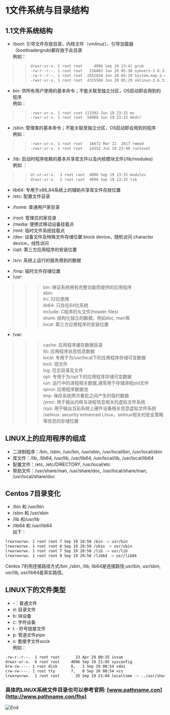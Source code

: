 
# 1文件系统与目录结构
## 1.1文件系统结构
- /boot: 引导文件存放目录，内核文件（vmlinuz）、引导加载器（bootloadergrub)都存放于此目录   
例如：
>> ```bash
>>drwxr-xr-x. 2 root root     4096 Sep 19 13:41 grub
>>-rw-r--r--. 1 root root   216063 Jun 20 05:30 symvers-2.6.32-754.el6.x86_64.gz
>>-rw-r--r--. 1 root root  2652834 Jun 20 05:29 System.map-2.6.32-754.el6.x86_64
>>-rwxr-xr-x. 1 root root  4315504 Jun 20 05:29 vmlinuz-2.6.32-754.el6.x86_64
>>```
+ bin: 供所有用户使用的基本命令；不能关联至独立分区，OS启动即会用到的程序  
例如：
>>```bash
>>-rwxr-xr-x. 1 root root 113392 Jun 19 23:15 mv
>>-rwxr-xr-x. 1 root root  50088 Jun 19 23:15 mkdir
>>```

* /sbin: 管理类的基本命令；不能关联至独立分区，OS启动即会用到的程序  
例如：
>>```bash
>>-rwxr-xr-x. 1 root root   16672 Mar 22  2017 rmmod
>>-rwxr-xr-x. 1 root root   14352 Jun 19 23:40 runlevel
>>```
- /lib: 启动时程序依赖的基本共享库文件以及内核模块文件(/lib/modules)  
例如 ：
>>```bash
>>dr-xr-xr-x.  3 root root  4096 Sep 19 13:35 modules
>>drwxr-xr-x.  2 root root  4096 Sep 19 13:35 lsb
>>```
>>
- lib64: 专用于x86_64系统上的辅助共享库文件存放位置
- /etc: 配置文件目录
+ /home: 普通用户家目录
- /root: 管理员的家目录
- /media: 便携式移动设备挂载点
- /mnt: 临时文件系统挂载点
- /dev: 设备文件及特殊文件存储位置
 block device，随机访问
 character device，线性访问
- /opt: 第三方应用程序的安装位置
+ /srv: 系统上运行的服务用到的数据
- /tmp: 临时文件存储位置
- /usr: 
 >>>bin: 保证系统拥有完整功能而提供的应用程序  
 >>>sbin:  
 >>>lin: 32位使用  
 >>>lib64: 只存在64位系统  
 >>>include: C程序的头文件(header files)  
 >>>share: 结构化独立的数据，例如doc, man等  
 >>>local: 第三方应用程序的安装位置
 - /var:
 >>>cache: 应用程序缓存数据目录  
 >>>lib: 应用程序状态信息数据  
 >>>local: 专用于为/usr/local下的应用程序存储可变数据  
 >>>lock:  锁文件  
 >>>log: 日志目录及文件  
 >>>opt: 专用于为/opt下的应用程序存储可变数据  
 >>>run: 运行中的进程相关数据,通常用于存储进程pid文件  
 >>>spool: 应用程序数据池  
 >>>tmp: 保存系统两次重启之间产生的临时数据  
 /proc: 用于输出内核与进程信息相关的虚拟文件系统  
 /sys: 用于输出当前系统上硬件设备相关信息虚拟文件系统  
 /selinux: security enhanced Linux，selinux相关的安全策略等信息的存储位置
 ## LINUX上的应用程序的组成
 * 二进制程序：/bin, /sbin, /usr/bin, /usr/sbin, /usr/local/bin, /usr/local/sbin
 * 库文件：/lib, /lib64, /usr/lib, /usr/lib64, /usr/local/lib, /usr/local/lib64
 * 配置文件：/etc, /etc/DIRECTORY, /usr/local/etc
 * 帮助文件：/usr/share/man, /usr/share/doc, /usr/local/share/man,
/usr/local/share/doc
## Centos 7目录变化
* /bin 和 /usr/bin 
* /sbin 和 /usr/sbin
* /lib 和/usr/lib 
* /lib64 和 /usr/lib64  
如下：
```bash
lrwxrwxrwx. 1 root root 7 Sep 19 20:50 /bin -> usr/bin
lrwxrwxrwx. 1 root root 8 Sep 19 20:50 /sbin -> usr/sbin
lrwxrwxrwx. 1 root root 7 Sep 19 20:50 /lib -> usr/lib
lrwxrwxrwx. 1 root root 9 Sep 19 20:50 /lib64 -> usr/lib64
```  
Centos 7利用连接路径方式/bin ,/sbin, /lib, lib64是连接路径;usr/bin, usr/sbin, usr/lib, usr/lib64是真实路径。
## LINUX下的文件类型  
* -：普通文件
* d: 目录文件
* b: 块设备
* c: 字符设备
* l: : 符号链接文件
* p: 管道文件pipe
* s: 套接字文件sock  
例如：
```bash 
-rw-r--r--.  1 root root       23 Apr 29 00:35 issue
drwxr-xr-x.  6 root root     4096 Sep 19 21:05 sysconfig
brw-rw----. 1 root disk      8,   1 Sep 20 00:54 sda1
crw-rw----. 1 root tty       7,   0 Sep 20 00:54 vcs
lrwxrwxrwx.  1 root root       35 Sep 19 21:04 localtime -> ../usr/share/zoneinfo/Asia/Shanghai
```
### 具体的LINUX系统文件目录也可以参考官网: [www.pathname.con](http://www.pathname.con/fhs)



![End](https://p1.ssl.qhmsg.com/dr/270_500_/t01250aac1744905f28.jpg?size=550x235)






